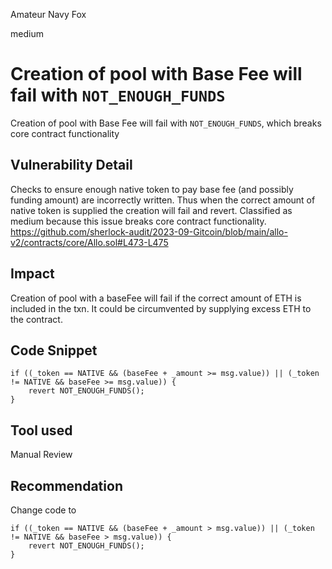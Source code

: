Amateur Navy Fox

medium

# Creation of pool with Base Fee will fail with `NOT_ENOUGH_FUNDS`
Creation of pool with Base Fee will fail with `NOT_ENOUGH_FUNDS`, which breaks core contract functionality

## Vulnerability Detail
Checks to ensure enough native token to pay base fee (and possibly funding amount) are incorrectly written. Thus when the correct amount of native token is supplied the creation will fail and revert. Classified as medium because this issue breaks core contract functionality.
https://github.com/sherlock-audit/2023-09-Gitcoin/blob/main/allo-v2/contracts/core/Allo.sol#L473-L475

## Impact
Creation of pool with a baseFee will fail if the correct amount of ETH is included in the txn. It could be circumvented by supplying excess ETH to the contract.

## Code Snippet
```solidity
if ((_token == NATIVE && (baseFee + _amount >= msg.value)) || (_token != NATIVE && baseFee >= msg.value)) {
    revert NOT_ENOUGH_FUNDS();
}
```

## Tool used

Manual Review

## Recommendation
Change code to 
```solidity
if ((_token == NATIVE && (baseFee + _amount > msg.value)) || (_token != NATIVE && baseFee > msg.value)) {
    revert NOT_ENOUGH_FUNDS();
}
```
